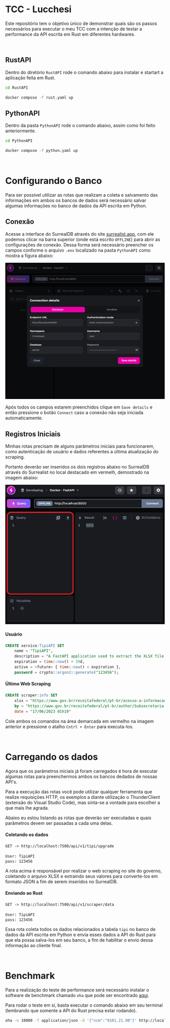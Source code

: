 # TCC - Lucchesi

Este repositório tem o objetivo único de demonstrar quais são os passos necessários para executar o meu TCC com a intenção de testar a performance da API escrita em Rust em diferentes hardwares.

<br/>

## RustAPI

Dentro do diretório `RustAPI` rode o comando abaixo para instalar e startart a aplicação feita em Rust.

```bash
cd RustAPI
```

```bash
docker compose -f rust.yaml up
```

## PythonAPI

Dentro da pasta `PythonAPI` rode o comando abaixo, assim como foi feito anteriormente. 


```bash
cd PythonAPI
```

```bash
docker compose -f python.yaml up 
```

<br/>

# Configurando o Banco

Para ser possível utilizar as rotas que realizam a coleta e salvamento das informações em ambos os bancos de dados será necessário salvar algumas informações no banco de dados da API escrita em Python.


## Conexão

Acesse a interface do SurrealDB através do site [surrealist.app](https://surrealist.app/), com ele podemos clicar na barra superior (onde está escrito `OFFLINE`) para abrir as configurações de conexão. Dessa forma será necessário preencher os campos conforme o arquivo `.env` localizado na pasta `PythonAPI` como mostra a figura abaixo:

![Database connection](img/database_connection.png)

Após todos os campos estarem preenchidos clique em `Save details` e então pressione o botão `Connect` caso a conexão não seja iniciada automaticamente.

## Registros Iniciais

Minhas rotas precisam de alguns parâmetros iniciais para funcionarem, como autenticação de usuário e dados referentes a última atualização do scraping.

Portanto deverão ser inseridos os dois registros abaixo no SurrealDB através do Surrealist no local destacado em vermelh, demostrado na imagem abaixo:

![Alt text](img/surrealist_query.png)

#### Usuário

```sql
CREATE service:TipiAPI SET
    name = "TipiAPI",
    description = "A FastAPI application used to extract the XLSX file from website using web scraping",
    expiration = time::now() + 30d,
    active = <future> { time::now() < expiration },
    password = crypto::argon2::generate("123456");
```

#### Último Web Scraping

```sql
CREATE scraper:info SET
    xlsx = "https://www.gov.br/receitafederal/pt-br/acesso-a-informacao/legislacao/documentos-e-arquivos/tipi.xlsx",
    by = "https://www.gov.br/receitafederal/pt-br/author/Subsecretaria de Tributação e Contencioso",
    date = "17/06/2023 01h19"
```

Cole ambos os comandos na área demarcada em vermelho na imagem anterior e pressione o atalho `Cntrl + Enter` para executa-los.

<br/>

# Carregando os dados

Agora que os parâmetros iniciais já foram carregados é hora de executar algumas rotas para preenchermos ambos os bancos dedados de nossas API's.

Para a execução das rotas você pode utilizar qualquer ferramenta que realize requisições HTTP, os exemplos a diante utilização o ThunderClient (extensão do Visual Studio Code), mas sinta-se a vontade para escolher a que mais lhe agrada.

Abaixo eu estou listando as rotas que deverão ser executadas e quais parâmetros devem ser passadas a cada uma delas.


#### Coletando os dados

```text
GET -> http://localhost:7500/api/v1/tipi/upgrade

User: TipiAPI
pass: 123456
```

A rota acima é responsável por realizar o web scraping no site do governo, coletando o arquivo XLSX e extraindo seus valores para converte-los em formato JSON a fim de serem inseridos no SurrealDB.

#### Enviando ao Rust

```text
GET -> http://localhost:7500/api/v1/scraper/data

User: TipiAPI
pass: 123456
```

Essa rota coleta todos os dados relacionados a tabela `tipi` no banco de dados da API escrita em Python e envia esses dados a API do Rust para que ela possa salva-los em seu banco, a fim de habilitar o envio dessa informação ao cliente final.


<br/>

# Benchmark

Para a realização do teste de performance será necessário instalar o software de benchmark chamado `oha` que pode ser encontrado [aqui](https://github.com/hatoo/oha).

Para rodar o teste em sí, basta executar o comando abaixo em seu terminal (lembrando que somente a API do Rust precisa estar rodando).

```bash
oha -n 10000 -T application/json -d '{"ncm":"0101.21.00"}' http://localhost:7000/v1/ncm/ --disable-keepalive
```
